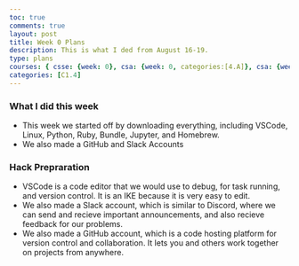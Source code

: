 ```yaml
---
toc: true
comments: true
layout: post
title: Week 0 Plans
description: This is what I ded from August 16-19.
type: plans
courses: { csse: {week: 0}, csa: {week: 0, categories:[4.A]}, csa: {week: 0} }
categories: [C1.4]
---
```


### What I did this week
- This week we started off by downloading everything, including VSCode, Linux, Python, Ruby, Bundle, Jupyter, and Homebrew.
- We also made a GitHub and Slack Accounts 

### Hack Prepraration
- VSCode is a code editor that we would use to debug, for task running, and version control. It is an IKE because it is very easy to edit.
- We also made a Slack account, which is similar to Discord, where we can send and recieve important announcements, and also recieve feedback for our problems.
- We also made a GitHub account, which is a code hosting platform for version control and collaboration. It lets you and others work together on projects from anywhere. 
